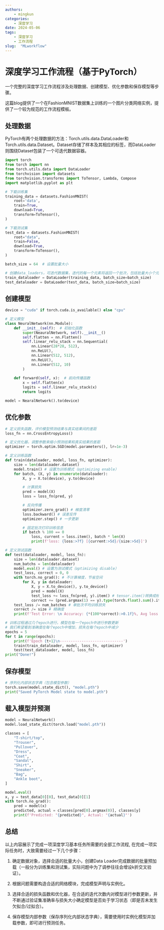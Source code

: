 ```yaml
---
authors:
    - mingkun
categories:
    - 深度学习
date: 2024-05-06
tags:
    - 深度学习
    - 工作流程
slug:  "MLworkflow"
---
```

# 深度学习工作流程（基于PyTorch）

一个完整的深度学习工作流程涉及处理数据、创建模型、优化参数和保存模型等步骤。

这篇blog提供了一个在FashionMNIST数据集上训练的一个图片分类网络实例，提供了一个较为规范的工作流程模板。

<!-- more -->

## 处理数据
PyTorch有两个处理数据的方法：Torch.utils.data.DataLoader和Torch.utils.data.Dataset。Dataset存储了样本及其相应的标签，而DataLoader则围绕Dataset包装了一个可迭代数据容器。
```python
import torch
from torch import nn
from torch.utils.data import DataLoader
from torchvision import datasets
from torchvision.transforms import ToTensor, Lambda, Compose
import matplotlib.pyplot as plt

# 下载训练集
training_data = datasets.FashionMNIST(
    root='data',
    train=True,
    download=True,
    transform=ToTensor(),
)

# 下载测试集
test_data = datasets.FashionMNIST(
    root="data",
    train=False,
    download=True,
    transform=ToTensor(),
)

batch_size = 64  # 设置批量大小

# 创建data_loaders，可迭代数据集，迭代的每一个元素将返回一个批次，包括批量大小个元素的特征和标签
train_dataloader = DataLoader(training_data, batch_size=batch_size)
test_dataloader = DataLoader(test_data, batch_size=batch_size)
```
## 创建模型
```python
device = "cuda" if torch.cuda.is_available() else "cpu"

# 定义模型
class NeuralNetwork(nn.Module):
    def __init__(self):  # 初始化函数
        super(NeauralNetwork, self).__init__()
        self.flatten = nn.Flatten()
        self.linear_relu_stack = nn.Sequential(
            nn.Linear(28*28, 512),
            nn.ReLU(),
            nn.Linear(512, 512),
            nn.ReLU(),
            nn.Linear(512, 10)
        )
    
    def forward(self, x):  # 前向传播函数
        x = self.flatten(x)
        logits = self.linear_relu_stack(x)
        return logits

model = NearalNetwork().to(device)
```

## 优化参数
```python
# 定义损失函数，评价模型预测结果与真实结果间的差距
loss_fn = nn.CrossEntropyLoss()

# 定义优化器，调整参数来缩小预测结果和真实结果的差距
optimizer = torch.optim.SGD(model.parameters(), lr=1e-3)

# 定义训练函数
def train(dataloader, model, loss_fn, optimizer):
    size = len(dataloader.dataset) 
    model.train() # 设置为训练模式（optimizing enable）
    for batch, (X, y) in enumerate(dataloader):
        X, y = X.to(device), y.to(device)

        # 计算损失
        pred = model(X)
        loss = loss_fn(pred, y)

        # 反向传播
        optimizer.zero_grad() # 梯度清零
        loss.backward() # 误差反传
        optimizer.step() # 一步更新

        # 固定批次打印训练信息
        if batch % 100 == 0
            loss, current = loss.item(), batch * len(X)
            print(f'loss: {loss:>7f} [{current:>5d}/{size:>5d}]')

# 定义测试函数
def test(dataloader, model, loss_fn):
    size = len(dataloader.dataset)
    num_batchs = len(dataloader)
    model.eval() # 设置为测试模式（optimizing disable）
    test_loss, correct = 0, 0
    with torch.no_grad(): # 不计算梯度，节省空间
        for X, y in dataloader:
            X, y = X.to_device(), y.to_device()
            pred = model(X)
            test_loss += loss_fn(pred, y).item() # tensor.item()转换成标量
            correct += (pred.argmax(1) == y).type(torch.float).sum().item() # 计算正确预测个数        
    test_loss /= num_batches # 单批次平均训练损失
    correct /= size # 精确度
    print(f'Test Error: \n Accuracy: {*(100*correct):>0.1f}%, Avg loss: {test_loss:>8f} \n')

# 训练过程通过几个epoch进行，模型在每一个epoch中进行参数更新
# 我们希望看到准确度在每个epoch中增加，损失在每个epoch中减少
epochs = 5
for t in range(epochs):
    print(f'Epoch {t+1}\n-----------------------------')
    train(train_dataloader, model, loss_fn, optimizer)
    test(test_dataloader, model, loss_fn)
print("Done!")
```

## 保存模型
```python
# 序列化内部状态字典（包含模型参数）
torch.save(model.state_dict(), "model.pth")
print("Saved PyTorch Model state to model.pth")
```

## 载入模型并预测
```python
model = NeuralNetwork()
model.load_state_dict(torch.load("model.pth"))

classes = [
    "T-shirt/top",
    "Trouser",
    "Pullover",
    "Dress",
    "Coat",
    "Sandal",
    "Shirt",
    "Sneaker",
    "Bag",
    "Ankle boot",
]

model.eval()
x, y = test_data[0][0], test_data[0][1]
with torch.no_grad():
    pred = model(x)
    predicted, actual = classes[pred[0].argmax(0)], classes[y]
    print(f'Predicted: "{predicted}", Actual: "{actual}"')
```

## 总结
以上内容展示了完成一项深度学习基本任务所需要的全部工作流程, 在完成一项实际任务时，大致需要经过一下几个步骤：

1. 确定数据对象，选择合适的批量大小，创建Data Loader完成数据的批量预加载（一般分为训练集和测试集，实际问题中为了调参往往会增设k折交叉验证）。

2. 根据问题需要构造合适的网络模块，完成模型声明与实例化。

3. 选择合适的损失函数和优化器，在合适的迭代次数内对模型进行参数更新，并不断通过验证集准确率与损失大小确定模型是否处于学习状态（即是否未发生欠拟合/过拟合）。

4. 保存模型内部参数（保存序列化内部状态字典），需要使用时实例化模型并加载参数，即可进行预测任务。